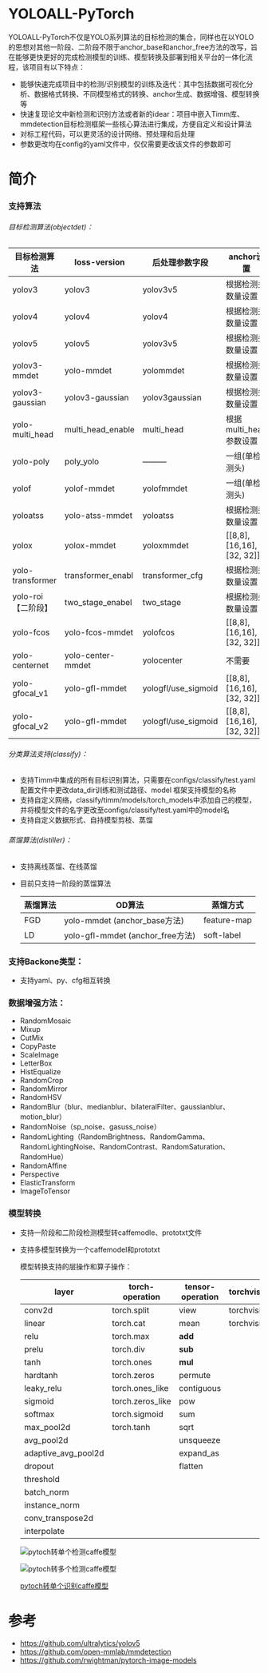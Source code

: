 # YOLOALL-PyTorch

YOLOALL-PyTorch不仅是YOLO系列算法的目标检测的集合，同样也在以YOLO的思想对其他一阶段、二阶段不限于anchor_base和anchor_free方法的改写，旨在能够更快更好的完成检测模型的训练、模型转换及部署到相关平台的一体化流程，该项目有以下特点：

- 能够快速完成项目中的检测/识别模型的训练及迭代：其中包括数据可视化分析、数据格式转换、不同模型格式的转换、anchor生成、数据增强、模型转换等
- 快速复现论文中新检测和识别方法或者新的idear：项目中嵌入Timm库、mmdetection目标检测框架一些核心算法进行集成，方便自定义和设计算法
- 对标工程代码，可以更灵活的设计网络、预处理和后处理
- 参数更改均在config的yaml文件中，仅仅需要更改该文件的参数即可

# 简介

### 支持算法

###### 目标检测算法(objectdet)：

| 目标检测算法       | loss-version      | 后处理参数字段      | anchor设置                 |
| ------------------ | ----------------- | ------------------- | -------------------------- |
| yolov3             | yolov3            | yolov3v5            | 根据检测头数量设置         |
| yolov4             | yolov4            | yolov4              | 根据检测头数量设置         |
| yolov5             | yolov5            | yolov3v5            | 根据检测头数量设置         |
| yolov3-mmdet       | yolo-mmdet        | yolommdet           | 根据检测头数量设置         |
| yolov3-gaussian    | yolov3-gaussian   | yolov3gaussian      | 根据检测头数量设置         |
| yolo-multi_head    | multi_head_enable | multi_head          | 根据multi_head参数设置     |
| yolo-poly          | poly_yolo         | ———                 | 一组(单检测头)             |
| yolof              | yolof-mmdet       | yolofmmdet          | 一组(单检测头)             |
| yoloatss           | yolo-atss-mmdet   | yoloatss            | 根据检测头数量设置         |
| yolox              | yolox-mmdet       | yoloxmmdet          | [[8,8], [16,16], [32, 32]] |
| yolo-transformer   | transformer_enabl | transformer_cfg     | 根据检测头数量设置         |
| yolo-roi【二阶段】 | two_stage_enabel  | two_stage           | 根据检测头数量设置         |
| yolo-fcos          | yolo-fcos-mmdet   | yolofcos            | [[8,8], [16,16], [32, 32]] |
| yolo-centernet     | yolo-center-mmdet | yolocenter          | 不需要                     |
| yolo-gfocal_v1     | yolo-gfl-mmdet    | yologfl/use_sigmoid | [[8,8], [16,16], [32, 32]] |
| yolo-gfocal_v2     | yolo-gfl-mmdet    | yologfl/use_sigmoid | [[8,8], [16,16], [32, 32]] |

###### 分类算法支持(classify)：

- 支持Timm中集成的所有目标识别算法，只需要在configs/classify/test.yaml 配置文件中更改data_dir训练和测试路径、model 框架支持模型的名称
- 支持自定义网络，classify/timm/models/torch_models中添加自己的模型，并将模型文件的名字更改至configs/classify/test.yaml中的model名
- 支持自定义数据形式、自持模型剪枝、蒸馏

###### 蒸馏算法(distiller)：

- 支持离线蒸馏、在线蒸馏

- 目前只支持一阶段的蒸馏算法

  | 蒸馏算法 | OD算法                           | 蒸馏方式    |
  | -------- | -------------------------------- | ----------- |
  | FGD      | yolo-mmdet (anchor_base方法)     | feature-map |
  | LD       | yolo-gfl-mmdet (anchor_free方法) | soft-label  |

### **支持Backone类型**：

- 支持yaml、py、cfg相互转换

### 数据增强方法：

- RandomMosaic
- Mixup
- CutMix
- CopyPaste
- ScaleImage
- LetterBox
- HistEqualize
- RandomCrop
- RandomMirror
- RandomHSV
- RandomBlur（blur、medianblur、bilateralFilter、gaussianblur、motion_blur）
- RandomNoise（sp_noise、gasuss_noise）
- RandomLighting（RandomBrightness、RandomGamma、RandomLightingNoise、RandomContrast、RandomSaturation、RandomHue）
- RandomAffine
- Perspective
- ElasticTransform
- ImageToTensor

### 模型转换

- 支持一阶段和二阶段检测模型转caffemodle、prototxt文件

- 支持多模型转换为一个caffemodel和prototxt

  模型转换支持的层操作和算子操作：

  | layer               | torch-operation  | tensor-operation | torchvision_operation |
  | ------------------- | ---------------- | ---------------- | --------------------- |
  | conv2d              | torch.split      | view             | torchvision.roi_pool  |
  | linear              | torch.cat        | mean             | torchvision.roi_align |
  | relu                | torch.max        | __add__          |                       |
  | prelu               | torch.div        | __sub__          |                       |
  | tanh                | torch.ones       | __mul__          |                       |
  | hardtanh            | torch.zeros      | permute          |                       |
  | leaky_relu          | torch.ones_like  | contiguous       |                       |
  | sigmoid             | torch.zeros_like | pow              |                       |
  | softmax             | torch.sigmoid    | sum              |                       |
  | max_pool2d          | torch.tanh       | sqrt             |                       |
  | avg_pool2d          |                  | unsqueeze        |                       |
  | adaptive_avg_pool2d |                  | expand_as        |                       |
  | dropout             |                  | flatten          |                       |
  | threshold           |                  |                  |                       |
  | batch_norm          |                  |                  |                       |
  | instance_norm       |                  |                  |                       |
  | conv_transpose2d    |                  |                  |                       |
  | interpolate         |                  |                  |                       |

  ![pytoch转单个检测caffe模型](https://github.com/yuzhengfa/yoloall/blob/main/convert/od.PNG)
  
  ![pytoch转多个检测caffe模型](https://github.com/yuzhengfa/yoloall/blob/main/convert/multi_od.PNG)
  
  [pytoch转单个识别caffe模型](https://github.com/yuzhengfa/yoloall/blob/main/convert/oc.PNG)

# 参考

- https://github.com/ultralytics/yolov5
- https://github.com/open-mmlab/mmdetection
- https://github.com/rwightman/pytorch-image-models



